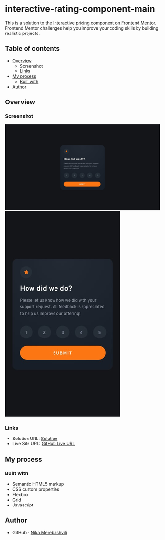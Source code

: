 # interactive-rating-component-main

This is a solution to the [Interactive pricing component on Frontend Mentor](https://www.frontendmentor.io/challenges/interactive-pricing-component-t0m8PIyY8). Frontend Mentor challenges help you improve your coding skills by building realistic projects. 

## Table of contents

- [Overview](#overview)
  - [Screenshot](#screenshot)
  - [Links](#links)
- [My process](#my-process)
  - [Built with](#built-with)
- [Author](#author)



## Overview

### Screenshot

![](./design/desktop-design.jpg)
![](./design/mobile-design.jpg)



### Links

- Solution URL: [Solution](https://github.com/nikamerebashvili95/interactive-pricing-component-main)
- Live Site URL: [GitHub Live URL](https://nikamerebashvili95.github.io/interactive-rating-component-main/)

## My process

### Built with

- Semantic HTML5 markup
- CSS custom properties
- Flexbox
- Grid
- Javascript


## Author

- GitHub - [Nika Merebashvili](https://github.com/nikamerebashvili95)
